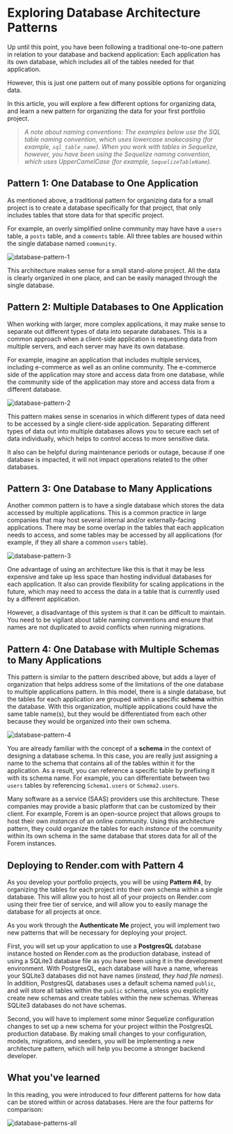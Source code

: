 # Exploring Database Architecture Patterns

Up until this point, you have been following a traditional one-to-one pattern in
relation to your database and backend application: Each application has its own
database, which includes all of the tables needed for that application.

However, this is just one pattern out of many possible options for organizing
data.

In this article, you will explore a few different options for organizing data,
and learn a new pattern for organizing the data for your first portfolio
project.

> _A note about naming conventions: The examples below use the SQL table naming
> convention, which uses lowercase snakecasing (for example, `sql_table_name`).
> When you work with tables in Sequelize, however, you have been using the
> Sequelize naming convention, which uses UpperCamelCase (for example,
> `SequelizeTableName`)._

## Pattern 1: One Database to One Application

As mentioned above, a traditional pattern for organizing data for a small
project is to create a database specifically for that project, that only
includes tables that store data for that specific project.

For example, an overly simplified online community may have have a `users`
table, a `posts` table, and a `comments` table. All three tables are housed
within the single database named `community`.

![database-pattern-1]

This architecture makes sense for a small stand-alone project. All the data is
clearly organized in one place, and can be easily managed through the single
database.

## Pattern 2: Multiple Databases to One Application

When working with larger, more complex applications, it may make sense to
separate out different types of data into separate databases. This is a common
approach when a client-side application is requesting data from multiple
servers, and each server may have its own database.

For example, imagine an application that includes multiple services, including
e-commerce as well as an online community. The e-commerce side of the
application may store and access data from one database, while the community
side of the application may store and access data from a different database.

![database-pattern-2]

This pattern makes sense in scenarios in which different types of data need to
be accessed by a single client-side application. Separating different types of
data out into multiple databases allows you to secure each set of data
individually, which helps to control access to more sensitive data.

It also can be helpful during maintenance periods or outage, because if one
database is impacted, it will not impact operations related to the other
databases.

## Pattern 3: One Database to Many Applications

Another common pattern is to have a single database which stores the data
accessed by multiple applications. This is a common practice in large companies
that may host several internal and/or externally-facing applications. There may
be some overlap in the tables that each application needs to access, and some
tables may be accessed by all applications (for example, if they all share a
common `users` table).

![database-pattern-3]

One advantage of using an architecture like this is that it may be less
expensive and take up less space than hosting individual databases for each
application. It also can provide flexibility for scaling applications in the
future, which may need to access the data in a table that is currently used by a
different application.

However, a disadvantage of this system is that it can be difficult to maintain.
You need to be vigilant about table naming conventions and ensure that names are
not duplicated to avoid conflicts when running migrations.

## Pattern 4: One Database with Multiple Schemas to Many Applications

This pattern is similar to the pattern described above, but adds a layer of
organization that helps address some of the limitations of the one database to
multiple applications pattern. In this model, there is a single database, but
the tables for each application are grouped within a specific **schema** within
the database. With this organization, multiple applications could have the same
table name(s), but they would be differentiated from each other because they
would be organized into their own schema.

![database-pattern-4]

You are already familiar with the concept of a **schema** in the context of
designing a database schema. In this case, you are really just assigning a
name to the schema that contains all of the tables within it for the
application. As a result, you can reference a specific table by prefixing it
with its schema name. For example, you can differentiate between two `users`
tables by referencing `Schema1.users` or `Schema2.users`.

Many software as a service (SAAS) providers use this architecture. These
companies may provide a basic platform that can be customized by their client.
For example, Forem is an open-source project that allows groups to host their
own _instances_ of an online community. Using this architecture pattern, they
could organize the tables for each _instance_ of the community within its own
schema in the same database that stores data for all of the Forem instances.

## Deploying to Render.com with Pattern 4

As you develop your portfolio projects, you will be using **Pattern #4**, by
organizing the tables for each project into their own schema within a single
database. This will allow you to host all of your projects on Render.com using
their free tier of service, and will allow you to easily manage the database for
all projects at once.

As you work through the **Authenticate Me** project, you will implement two new
patterns that will be necessary for deploying your project.

First, you will set up your application to use a **PostgresQL** database instance hosted on Render.com as the production
database, instead of using a SQLite3 database file as you have been using it in the development
environment. With PostgresQL, each database will have a name, whereas your SQLite3
databases did not have names (_instead, they had file names_). In addition,
PostgresQL databases uses a default schema named `public`, and will store all tables within
the `public` schema, unless you explicitly create new schemas and create tables
within the new schemas. Whereas SQLite3 databases do not have schemas.

Second, you will have to implement some minor Sequelize configuration changes to
set up a new schema for your project within the PostgresQL production database. By
making small changes to your configuration, models, migrations, and seeders, you
will be implementing a new architecture pattern, which will help you
become a stronger backend developer.

## What you've learned

In this reading, you were introduced to four different patterns for how data can
be stored within or across databases. Here are the four patterns for comparison:

![database-patterns-all]

[database-pattern-1]: https://appacademy-open-assets.s3.us-west-1.amazonaws.com/Modular-Curriculum/content/week-12/database-pattern-1.png
[database-pattern-2]: https://appacademy-open-assets.s3.us-west-1.amazonaws.com/Modular-Curriculum/content/week-12/database-pattern-2.png
[database-pattern-3]: https://appacademy-open-assets.s3.us-west-1.amazonaws.com/Modular-Curriculum/content/week-12/database-pattern-3.png
[database-pattern-4]: https://appacademy-open-assets.s3.us-west-1.amazonaws.com/Modular-Curriculum/content/week-12/database-pattern-4.png
[database-patterns-all]: https://appacademy-open-assets.s3.us-west-1.amazonaws.com/Modular-Curriculum/content/week-12/database-patterns-all.png
